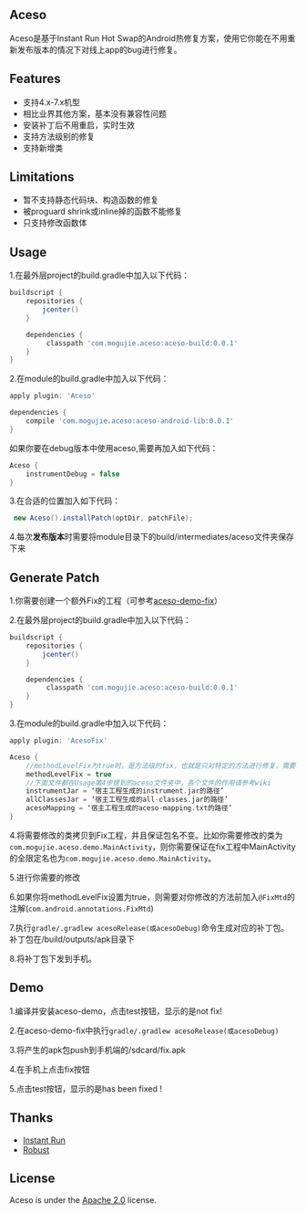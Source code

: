## Aceso

Aceso是基于Instant Run Hot Swap的Android热修复方案，使用它你能在不用重新发布版本的情况下对线上app的bug进行修复。

## Features

- 支持4.x-7.x机型
- 相比业界其他方案，基本没有兼容性问题
- 安装补丁后不用重启，实时生效
- 支持方法级别的修复
- 支持新增类


## Limitations

- 暂不支持静态代码块、构造函数的修复 
- 被proguard shrink或inline掉的函数不能修复
- 只支持修改函数体



## Usage
1.在最外层project的build.gradle中加入以下代码：

```groovy
buildscript {
    repositories {
        jcenter()
    }

    dependencies {
         classpath 'com.mogujie.aceso:aceso-build:0.0.1'
    }
}
```

2.在module的build.gradle中加入以下代码：

```groovy
apply plugin: 'Aceso'

dependencies {
    compile 'com.mogujie.aceso:aceso-android-lib:0.0.1'
}

```

如果你要在debug版本中使用aceso,需要再加入如下代码：

```groovy
Aceso {
    instrumentDebug = false
}
```

3.在合适的位置加入如下代码：

```java
 new Aceso().installPatch(optDir, patchFile);
```

4.每次**发布版本**时需要将module目录下的build/intermediates/aceso文件夹保存下来
 

## Generate Patch
1.你需要创建一个额外Fix的工程（可参考[aceso-demo-fix](aceso-demo-fix)）

2.在最外层project的build.gradle中加入以下代码：

```groovy
buildscript {
    repositories {
        jcenter()
    }

    dependencies {
         classpath 'com.mogujie.aceso:aceso-build:0.0.1'
    }
}
```

3.在module的build.gradle中加入以下代码：

```groovy
apply plugin: 'AcesoFix'

Aceso {
    //methodLevelFix为true时，是方法级的fix，也就是只对特定的方法进行修复，需要在修的方法前加@FixMtd的注解。否则是对整个类的所有方法进行修复。
    methodLevelFix = true
    //下面文件都在Usage第4步提到的aceso文件夹中，各个文件的作用请参考wiki
    instrumentJar = ‘宿主工程生成的instrument.jar的路径’
    allClassesJar = ‘宿主工程生成的all-classes.jar的路径’
    acesoMapping = ‘宿主工程生成的aceso-mapping.txt的路径’
}

```
 

4.将需要修改的类拷贝到Fix工程，并且保证包名不变。比如你需要修改的类为`com.mogujie.aceso.demo.MainActivity`，则你需要保证在fix工程中MainActivity的全限定名也为`com.mogujie.aceso.demo.MainActivity`。

5.进行你需要的修改

6.如果你将methodLevelFix设置为true，则需要对你修改的方法前加入`@FixMtd`的注解(`com.android.annotations.FixMtd`)

7.执行`gradle/.gradlew acesoRelease(或acesoDebug)`命令生成对应的补丁包。补丁包在/build/outputs/apk目录下

8.将补丁包下发到手机。


## Demo
1.编译并安装aceso-demo，点击test按钮，显示的是not fix! 

2.在aceso-demo-fix中执行`gradle/.gradlew acesoRelease(或acesoDebug)`

3.将产生的apk包push到手机端的/sdcard/fix.apk

4.在手机上点击fix按钮

5.点击test按钮，显示的是has been fixed !

 
## Thanks
- [Instant Run](https://developer.android.com/studio/run/index.html#instant-run)
- [Robust](http://tech.meituan.com/android_robust.html)


## License

Aceso is under the [Apache 2.0](LICENSE) license.
